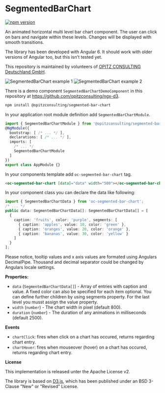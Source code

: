 # SegmentedBarChart
[![npm version](https://badge.fury.io/js/%40opitzconsulting%2Fsegmented-bar-chart.svg)](https://badge.fury.io/js/%40opitzconsulting%2Fsegmented-bar-chart.svg)

An animated horizontal multi level bar chart component. The user can click on bars and navigate within these levels. Changes will be displayed with smooth transitions.

The library has been developed with Angular 6. It should work with older versions of Angular too, but this isn't tested yet.

This repository is maintained by volunteers of [OPITZ CONSULTING Deutschland GmbH](https://www.opitz-consulting.com).

![SegmentedBarChart example 1](https://github.com/opitzconsulting/ngx-d3/tree/master/projects/segmented-bar-chart/img/example1.png?raw=true)
![SegmentedBarChart example 2](https://github.com/opitzconsulting/ngx-d3/tree/master/projects/segmented-bar-chart/img/example2.png?raw=true)

There is a demo component `SegmentedBarChartDemoComponent` in this repository at https://github.com/opitzconsulting/ngx-d3.

```bash
npm install @opitzconsulting/segmented-bar-chart
```

In your application root module definition add `SegmentedBarChartModule`.
```typescript
import { SegmentedBarChartModule } from '@opitzconsulting/segmented-bar-chart';
@NgModule({
  bootstrap: [ /* ... */ ],
  declarations: [ /* ... */ ],
  imports: [
    /* ... */
    SegmentedBarChartModule
  ]
})
export class AppModule {}
```

In your components template add `oc-segmented-bar-chart` tag.
```html
<oc-segmented-bar-chart [data]="data" width="500"></oc-segmented-bar-chart>
```

In your component class you can declare the data like following:
```typescript
import { SegmentedBarChartData } from 'oc-segmented-bar-chart';
/* ... */
public data: SegmentedBarChartData[]: SegmentedBarChartData[] = [
  {
    caption: 'fruits', color: 'purple', segments: [
      { caption: 'apples', value: 10, color: 'green' },
      { caption: 'oranges', value: 20, color: 'orange' },
      { caption: 'bananas', value: 30, color: 'yellow' }
    ]
  }
];
```

Please notice, tooltip values and x axis values are formated using Angulars DecimalPipe. Thousand and decimal separator could be changed by Angulars locale settings.

**Properties:**
- `data` (`SegmentedBarChartData[]`) - Array of entries with caption and value. A fixed color can also be specified for each item optional. You can define further children by using segments property. For the last level you musst assign the value property. 
- `width` (`number`) - The chart width in pixel (default 800).
- `duration` (`number`) - The duration of any animations in milliseconds (default 2500).

**Events**
- `chartClick`: fires when click on a chart has occured, returns regarding chart entry.
- `chartHover`: fires when mouseover (hover) on a chart has occured, returns regarding chart entry.

**License**

This implementation is released unter the Apache License v2.

The library is based on [D3.js](https://github.com/d3), which has been published under an BSD 3-Clause "New" or "Revised" License.